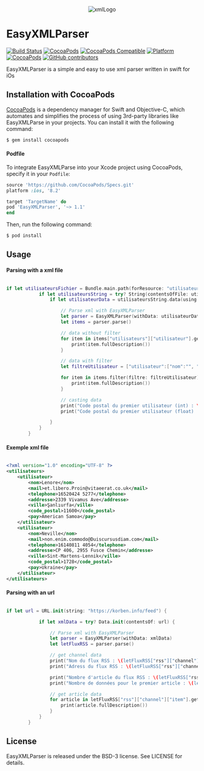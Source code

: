 <p align="center" >
  <img src="http://icons.iconarchive.com/icons/cornmanthe3rd/plex/512/Other-xml-icon.png" title="xmlLogo">
</p>

# EasyXMLParser
[![Build Status](https://travis-ci.org/Asifadam93/EasyXMLParser.svg?branch=master)](https://travis-ci.org/Asifadam93/EasyXMLParser)
[![CocoaPods](https://img.shields.io/badge/CocoaPods-compatible-4BC51D.svg?style=flat)](https://cocoapods.org/pods/EasyXMLParser)
[![CocoaPods Compatible](https://img.shields.io/cocoapods/v/EasyXMLParser.svg)](https://cocoapods.org/pods/EasyXMLParser)
[![Platform](https://img.shields.io/cocoapods/p/EasyXMLParser.svg?style=flat)](https://github.com/Asifadam93/EasyXMLParser)
[![CocoaPods](https://img.shields.io/cocoapods/l/EasyXMLParser.svg)](https://github.com/Asifadam93/EasyXMLParser/blob/master/LICENSE)
[![GitHub contributors](https://img.shields.io/github/contributors/Asifadam93/EasyXMLParser.svg)]()

EasyXMLParser is a simple and easy to use xml parser written in swift for iOs

## Installation with CocoaPods

[CocoaPods](http://cocoapods.org) is a dependency manager for Swift and Objective-C, which automates and simplifies the process of using 3rd-party libraries like EasyXMLParse in your projects. You can install it with the following command:

```bash
$ gem install cocoapods
```

#### Podfile

To integrate EasyXMLParse into your Xcode project using CocoaPods, specify it in your `Podfile`:

```ruby
source 'https://github.com/CocoaPods/Specs.git'
platform :ios, '8.2'

target 'TargetName' do
pod 'EasyXMLParser', '~> 1.1'
end
```

Then, run the following command:

```bash
$ pod install
```

## Usage


#### Parsing with a xml file

```swift

if let utilisateursFichier = Bundle.main.path(forResource: "utilisateurs", ofType: "xml") {
            if let utilisateursString = try? String(contentsOfFile: utilisateursFichier) {
                if let utilisateurData = utilisateursString.data(using: .utf8) {

                    // Parse xml with EasyXMLParser
                    let parser = EasyXMLParser(withData: utilisateurData)
                    let items = parser.parse()

                    // data without filter
                    for item in items["utilisateurs"]["utilisateur"].getSiblingWithSameName() {
                        print(item.fullDescription())
                    }

                    // data with filter
                    let filtreUtilisateur = ["utilisateur":["nom":"", "mail":""]]

                    for item in items.filter(filtre: filtreUtilisateur) {
                        print(item.fullDescription())
                    }

                    // casting data
                    print("Code postal du premier utilisateur (int) : \(items["utilisateurs"]["utilisateur"]["code_postal"].intValue)")
                    print("Code postal du premier utilisateur (float) : \(items["utilisateurs"]["utilisateur"]["code_postal"].floatValue)\n")

                }
            }
        }

```

#### Exemple xml file

```xml

<?xml version="1.0" encoding="UTF-8" ?>
<utilisateurs>
	<utilisateur>
		<nom>Lenore</nom>
		<mail>et.libero.Proin@vitaeerat.co.uk</mail>
		<telephone>16520424 5277</telephone>
		<addresse>2339 Vivamus Ave</addresse>
		<ville>Şanlıurfa</ville>
		<code_postal>11600</code_postal>
		<pay>American Samoa</pay>
	</utilisateur>
	<utilisateur>
		<nom>Neville</nom>
		<mail>non.enim.commodo@Duiscursusdiam.com</mail>
		<telephone>16140811 4054</telephone>
		<addresse>CP 406, 2955 Fusce Chemin</addresse>
		<ville>Sint-Martens-Lennik</ville>
		<code_postal>1728</code_postal>
		<pay>Ukraine</pay>
	</utilisateur>
</utilisateurs>

```

#### Parsing with an url

```swift

if let url = URL.init(string: "https://korben.info/feed") {

            if let xmlData = try? Data.init(contentsOf: url) {

                // Parse xml with EasyXMLParser
                let parser = EasyXMLParser(withData: xmlData)
                let letFluxRSS = parser.parse()

                // get channel data
                print("Nom du flux RSS : \(letFluxRSS["rss"]["channel"]["title"].value)")
                print("Adress du flux RSS : \(letFluxRSS["rss"]["channel"]["link"].value)")

                print("Nombre d'article du flux RSS : \(letFluxRSS["rss"]["channel"]["item"].countSiblingWithSameName())")
                print("Nombre de données pour le premier article : \(letFluxRSS["rss"]["channel"]["item"].countAllChildren()) \n\n")

                // get article data
                for article in letFluxRSS["rss"]["channel"]["item"].getSiblingWithSameName() {
                    print(article.fullDescription())
                }
            }
        }

```

## License

EasyXMLParser is released under the BSD-3 license. See LICENSE for details.
